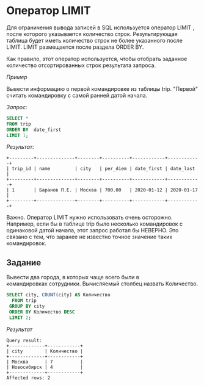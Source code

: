 # Оператор LIMIT

Для ограничения вывода записей в SQL используется оператор LIMIT , после которого указывается количество строк.  Результирующая таблица будет иметь количество строк не более указанного после LIMIT. LIMIT размещается после раздела ORDER BY.

Как правило, этот оператор используется, чтобы отобрать заданное количество отсортированных строк результата запроса. 

*Пример*

Вывести информацию о первой  командировке из таблицы trip. "Первой" считать командировку с самой ранней датой начала.

*Запрос:*
```SQL
SELECT *
FROM trip
ORDER BY  date_first
LIMIT 1;
```

*Результат:*
```
+---------+--------------+--------+----------+------------+------------+
| trip_id | name         | city   | per_diem | date_first | date_last  |
+---------+--------------+--------+----------+------------+------------+
| 1       | Баранов П.Е. | Москва | 700.00   | 2020-01-12 | 2020-01-17 |
+---------+--------------+--------+----------+------------+------------+
```
Важно. Оператор LIMIT нужно использовать очень осторожно. Например, если бы в таблице trip было несколько командировок с одинаковой датой начала, этот запрос работал бы НЕВЕРНО. Это связано с тем, что заранее не известно точное значение таких командировок.

## Задание

Вывести два города, в которых чаще всего были в командировках сотрудники. Вычисляемый столбец назвать Количество.

```SQL
SELECT city, COUNT(city) AS Количество
  FROM trip
 GROUP BY city
 ORDER BY Количество DESC
 LIMIT 2;
```

*Результат*
```
Query result:
+-------------+------------+
| city        | Количество |
+-------------+------------+
| Москва      | 7          |
| Новосибирск | 4          |
+-------------+------------+
Affected rows: 2
```
